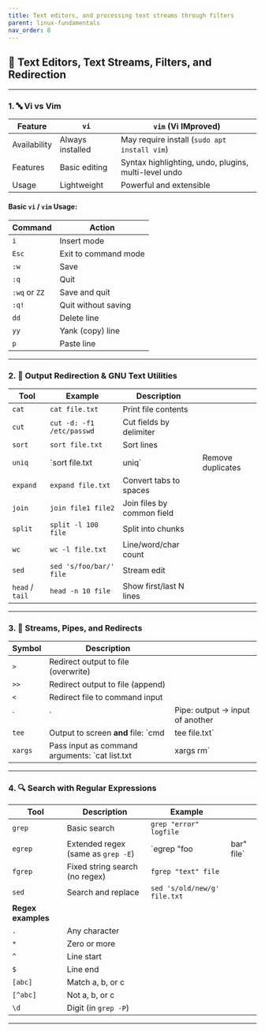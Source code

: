 ```yaml
---
title: Text editors, and processing text streams through filters
parent: linux-fundamentals
nav_order: 8
---
```



## 📝 Text Editors, Text Streams, Filters, and Redirection

---

### 1. **🔤 Vi vs Vim**

| Feature      | `vi`             | `vim` (Vi IMproved)                                  |
| ------------ | ---------------- | ---------------------------------------------------- |
| Availability | Always installed | May require install (`sudo apt install vim`)         |
| Features     | Basic editing    | Syntax highlighting, undo, plugins, multi-level undo |
| Usage        | Lightweight      | Powerful and extensible                              |

#### Basic `vi` / `vim` Usage:

| Command       | Action               |
| ------------- | -------------------- |
| `i`           | Insert mode          |
| `Esc`         | Exit to command mode |
| `:w`          | Save                 |
| `:q`          | Quit                 |
| `:wq` or `ZZ` | Save and quit        |
| `:q!`         | Quit without saving  |
| `dd`          | Delete line          |
| `yy`          | Yank (copy) line     |
| `p`           | Paste line           |

---

### 2. **🔁 Output Redirection & GNU Text Utilities**

| Tool            | Example                   | Description                |                   |
| --------------- | ------------------------- | -------------------------- | ----------------- |
| `cat`           | `cat file.txt`            | Print file contents        |                   |
| `cut`           | `cut -d: -f1 /etc/passwd` | Cut fields by delimiter    |                   |
| `sort`          | `sort file.txt`           | Sort lines                 |                   |
| `uniq`          | \`sort file.txt           | uniq\`                     | Remove duplicates |
| `expand`        | `expand file.txt`         | Convert tabs to spaces     |                   |
| `join`          | `join file1 file2`        | Join files by common field |                   |
| `split`         | `split -l 100 file`       | Split into chunks          |                   |
| `wc`            | `wc -l file.txt`          | Line/word/char count       |                   |
| `sed`           | `sed 's/foo/bar/' file`   | Stream edit                |                   |
| `head` / `tail` | `head -n 10 file`         | Show first/last N lines    |                   |

---

### 3. **🔗 Streams, Pipes, and Redirects**

| Symbol  | Description                                     |                                 |
| ------- | ----------------------------------------------- | ------------------------------- |
| `>`     | Redirect output to file (overwrite)             |                                 |
| `>>`    | Redirect output to file (append)                |                                 |
| `<`     | Redirect file to command input                  |                                 |
| \`      | \`                                              | Pipe: output → input of another |
| `tee`   | Output to screen **and** file: \`cmd            | tee file.txt\`                  |
| `xargs` | Pass input as command arguments: \`cat list.txt | xargs rm\`                      |

---

### 4. **🔍 Search with Regular Expressions**

| Tool               | Description                        | Example                      |             |
| ------------------ | ---------------------------------- | ---------------------------- | ----------- |
| `grep`             | Basic search                       | `grep "error" logfile`       |             |
| `egrep`            | Extended regex (same as `grep -E`) | \`egrep "foo                 | bar" file\` |
| `fgrep`            | Fixed string search (no regex)     | `fgrep "text" file`          |             |
| `sed`              | Search and replace                 | `sed 's/old/new/g' file.txt` |             |
| **Regex examples** |                                    |                              |             |
| `.`                | Any character                      |                              |             |
| `*`                | Zero or more                       |                              |             |
| `^`                | Line start                         |                              |             |
| `$`                | Line end                           |                              |             |
| `[abc]`            | Match a, b, or c                   |                              |             |
| `[^abc]`           | Not a, b, or c                     |                              |             |
| `\d`               | Digit (in `grep -P`)               |                              |             |

---
